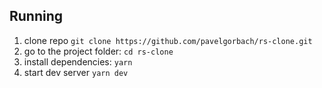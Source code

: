 ## Running

1. clone repo `git clone https://github.com/pavelgorbach/rs-clone.git`
2. go to the project folder: `cd rs-clone`
3. install dependencies: `yarn`
4. start dev server `yarn dev`